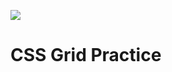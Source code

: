 ![](https://res.cloudinary.com/wesbos/image/upload/v1515524452/GRID-social-share_wlfzk3.png)

# CSS Grid Practice
